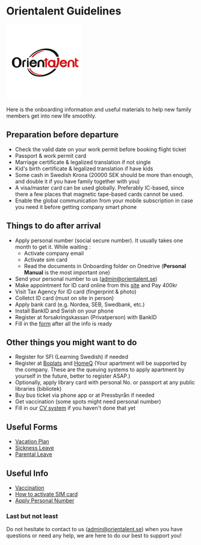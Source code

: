 # Orientalent Guidelines

<img src='images/logo.png' width='200'>


Here is the onboarding information and useful materials to help new family members get into new life smoothly.


## Preparation before departure 

* Check the valid date on your work permit before booking flight ticket
* Passport & work permit card
* Marriage certificate & legalized translation if not single
* Kid's birth certificate & legalized translation if have kids
* Some cash in Swedish Krona (20000 SEK should be more than enough, and double it if you have family together with you)
* A visa/master card can be used globally. Preferably IC-based, since there a few places that magnetic tape-based cards cannot be used.
* Enable the global communication from your mobile subscription in case you need it before getting company smart phone
 

## Things to do after arrival 

* Apply personal number (social secure number). It usually takes one month to get it.
  While waiting :
  - Activate company email
  - Activate sim card
  - Read the documents in Onboarding folder on Onedrive (**Personal Manual** is the most important one)
* Send your personal number to us (admin@orientalent.se)
* Make appointment for ID card online from this [site](https://ssc.nemoq.se/Booking/Booking/Index/SSC) and Pay 400kr
* Visit Tax Agency for ID card (fingerprint & photo)
* Colletct ID card (must on site in person)
* Apply bank card (e.g. Nordea, SEB, Swedbank, etc.)
* Install BankID and Swish on your phone
* Register at forsakringskassan (Privatperson) with BankID
* Fill in the [form](https://forms.office.com/r/BRAeNBQwgL) after all the info is ready


## Other things you might want to do
* Register for SFI (Learning Swedish) if needed
* Register at [Boplats](https://nya.boplats.se/) and [HomeQ](https://www.homeq.se/) (Your apartment will be supported by the company. These are the queuing systems to apply apartment by yourself in the future, better to register ASAP.)
* Optionally, apply library card with personal No. or passport at any public libraries (bibliotek)
* Buy bus ticket via phone app or at Pressbyrån if needed
* Get vaccination (some spots might need personal number)
* Fill in our [CV system](https://cv.orientalent.se) if you haven't done that yet


## Useful Forms

* [Vacation Plan](https://forms.office.com/r/VWduUxtgPJ)
* [Sickness Leave](https://forms.office.com/r/XhhxMJGYLV)
* [Parental Leave](https://forms.office.com/r/pEPKvC9wS7)

## Useful Info

* [Vaccination](vaccination.md)
* [How to activate SIM card](activate-sim-card.md)
* [Apply Personal Number](apply-personal-number.md)

 

### Last but not least 

Do not hesitate to contact to us (admin@orientalent.se) when you have questions or need any help, we are here to do our best to support you! 


